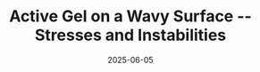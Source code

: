 ---
type: poster
authors: ['']
title: "Active Gel on a Wavy Surface -- Stresses and Instabilities"
event: Active Matter, the synergy between Maths and Physics
event_url: False
location: Institut Henri Poincaré
address:
  city: Paris
  country: France
date: 2025-06-05
all_day: True
---
